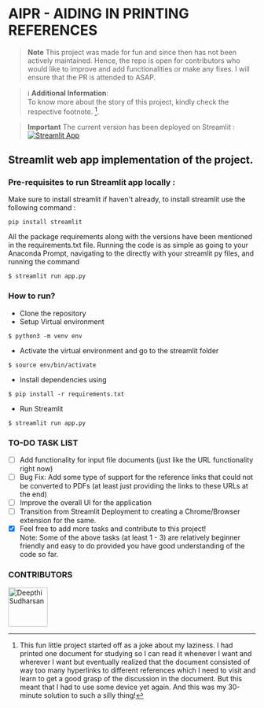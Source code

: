 # AIPR - AIDING IN PRINTING REFERENCES

> **Note**
This project was made for fun and since then has not been actively maintained. Hence, the repo is open for contributors who would like to improve and add functionalities or make any fixes. I will ensure that the PR is attended to ASAP. 

> :information_source: **Additional Information**: <br>
To know more about the story of this project, kindly check the respective footnote. [^1].

> **Important**
The current version has been deployed on Streamlit :
[![Streamlit App](https://static.streamlit.io/badges/streamlit_badge_black_white.svg)](https://printaid.streamlit.app/)

## Streamlit web app implementation of the project. 

### Pre-requisites to run Streamlit app locally :

Make sure to install streamlit if haven't already, to install streamlit use the following command :

```
pip install streamlit
```
All the package requirements along with the versions have been mentioned in the requirements.txt file. Running the code is as simple as going to your Anaconda Prompt, navigating to the directly with your streamlit py files, and running the command 
```
$ streamlit run app.py
```
### How to run?

* Clone the repository
* Setup Virtual environment
```
$ python3 -m venv env
```
* Activate the virtual environment and go to the streamlit folder
```
$ source env/bin/activate
```
* Install dependencies using
```
$ pip install -r requirements.txt
```
* Run Streamlit
```
$ streamlit run app.py
```
### TO-DO TASK LIST 
- [ ] Add functionality for input file documents (just like the URL functionality right now)
- [ ] Bug Fix: Add some type of support for the reference links that could not be converted to PDFs (at least just providing the links to these URLs at the end)
- [ ] Improve the overall UI for the application
- [ ]  Transition from Streamlit Deployment to creating a Chrome/Browser extension for the same.
- [x] Feel free to add more tasks and contribute to this project!  
Note: Some of the above tasks (at least 1 - 3) are relatively beginner friendly and easy to do provided you have good understanding of the code so far.

### CONTRIBUTORS

[//]: contributor-faces
<a href="https://github.com/DeepthiSudharsan"><img src="https://avatars.githubusercontent.com/u/59824729?v=4" title="DeepthiSudharsan" width="80" height="80"></a>

[^1]: This fun little project started off as a joke about my laziness. I had printed one document for studying so I can read it whenever I want and wherever I want but eventually realized that the document consisted of way too many hyperlinks to different references which I need to visit and learn to get a good grasp of the discussion in the document. But this meant that I had to use some device yet again. And this was my 30-minute solution to such a silly thing!
